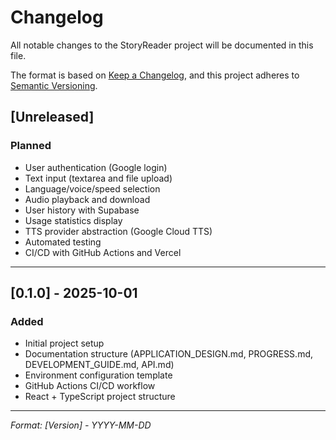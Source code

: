 # Changelog

All notable changes to the StoryReader project will be documented in this file.

The format is based on [Keep a Changelog](https://keepachangelog.com/en/1.0.0/),
and this project adheres to [Semantic Versioning](https://semver.org/spec/v2.0.0.html).

## [Unreleased]

### Planned
- User authentication (Google login)
- Text input (textarea and file upload)
- Language/voice/speed selection
- Audio playback and download
- User history with Supabase
- Usage statistics display
- TTS provider abstraction (Google Cloud TTS)
- Automated testing
- CI/CD with GitHub Actions and Vercel

---

## [0.1.0] - 2025-10-01

### Added
- Initial project setup
- Documentation structure (APPLICATION_DESIGN.md, PROGRESS.md, DEVELOPMENT_GUIDE.md, API.md)
- Environment configuration template
- GitHub Actions CI/CD workflow
- React + TypeScript project structure

---

_Format: [Version] - YYYY-MM-DD_
